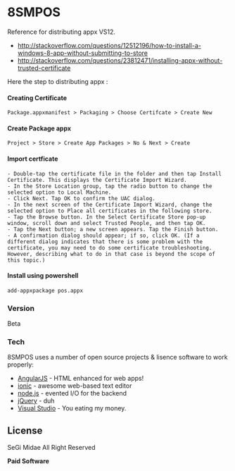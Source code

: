 # 8SMPOS

Reference for distributing appx VS12. 

  - http://stackoverflow.com/questions/12512196/how-to-install-a-windows-8-app-without-submitting-to-store
  - http://stackoverflow.com/questions/23812471/installing-appx-without-trusted-certificate

Here the step to distributing appx :

#### <i class="icon-hdd"></i> Creating Certificate
```
Package.appxmanifest > Packaging > Choose Certifcate > Create New		
```
	
#### <i class="icon-hdd"></i> Create Package appx
```
Project > Store > Create App Packages > No & Next > Create		
```

#### <i class="icon-hdd"></i> Import certficate		
```
- Double-tap the certificate file in the folder and then tap Install Certificate. This displays the Certificate Import Wizard.		
- In the Store Location group, tap the radio button to change the selected option to Local Machine.		
- Click Next. Tap OK to confirm the UAC dialog.		
- In the next screen of the Certificate Import Wizard, change the selected option to Place all certificates in the following store.		
- Tap the Browse button. In the Select Certificate Store pop-up window, scroll down and select Trusted People, and then tap OK.		
- Tap the Next button; a new screen appears. Tap the Finish button.		
- A confirmation dialog should appear; if so, click OK. (If a different dialog indicates that there is some problem with the certificate, you may need to do some certificate troubleshooting. However, describing what to do in that case is beyond the scope of this topic.)		
```

#### <i class="icon-hdd"></i> Install using powershell
```
add-appxpackage pos.appx
```

### Version
Beta

### Tech

8SMPOS uses a number of open source projects & lisence software to work properly:

* [AngularJS] - HTML enhanced for web apps!
* [ionic] - awesome web-based text editor
* [node.js] - evented I/O for the backend
* [jQuery] - duh
* [Visual Studio] - You eating my money.

License
----

SeGi Midae All Right Reserved


**Paid Software**

[ionic]:http://ionicframework.com/
[node.js]:http://nodejs.org
[jQuery]:http://jquery.com
[AngularJS]:http://angularjs.org
[Visual Studio]:http://www.visualstudio.com/

